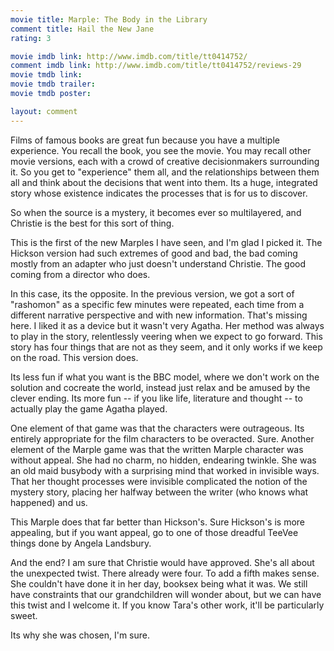 ```yaml
---
movie title: Marple: The Body in the Library
comment title: Hail the New Jane
rating: 3

movie imdb link: http://www.imdb.com/title/tt0414752/
comment imdb link: http://www.imdb.com/title/tt0414752/reviews-29
movie tmdb link: 
movie tmdb trailer: 
movie tmdb poster: 

layout: comment
---
```


Films of famous books are great fun because you have a multiple experience. You recall the book, you see the movie. You may recall other movie versions, each with a crowd of creative decisionmakers surrounding it. So you get to "experience" them all, and the relationships between them all and think about the decisions that went into them. Its a huge, integrated story whose existence indicates the processes that is for us to discover.

So when the source is a mystery, it becomes ever so multilayered, and Christie is the best for this sort of thing. 

This is the first of the new Marples I have seen, and I'm glad I picked it. The Hickson version had such extremes of good and bad, the bad coming mostly from an adapter who just doesn't understand Christie. The good coming from a director who does.

In this case, its the opposite. In the previous version, we got a sort of "rashomon" as a specific few minutes were repeated, each time from a different narrative perspective and with new information. That's missing here. I liked it as a device but it wasn't very Agatha. Her method was always to play in the story, relentlessly veering when we expect to go forward. This story has four things that are not as they seem, and it only works if we keep on the road. This version does.

Its less fun if what you want is the BBC model, where we don't work on the solution and cocreate the world, instead just relax and be amused by the clever ending. Its more fun -- if you like life, literature and thought -- to actually play the game Agatha played.

One element of that game was that the characters were outrageous. Its entirely appropriate for the film characters to be overacted. Sure. Another element of the Marple game was that the written Marple character was without appeal. She had no charm, no hidden, endearing twinkle. She was an old maid busybody with a surprising mind that worked in invisible ways. That her thought processes were invisible complicated the notion of the mystery story, placing her halfway between the writer (who knows what happened) and us.

This Marple does that far better than Hickson's. Sure Hickson's is more appealing, but if you want appeal, go to one of those dreadful TeeVee things done by Angela Landsbury. 

And the end? I am sure that Christie would have approved. She's all about the unexpected twist. There already were four. To add a fifth makes sense. She couldn't have done it in her day, booksex being what it was. We still have constraints that our grandchildren will wonder about, but we can have this twist and I welcome it. If you know Tara's other work, it'll be particularly sweet.

Its why she was chosen, I'm sure.